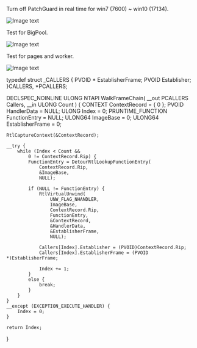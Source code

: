 Turn off PatchGuard in real time for win7 (7600) ~ win10 (17134).
 
![Image text](https://github.com/9176324/DisPg/blob/master/attach%20PatchGuard.png)
 
Test for BigPool.
 
![Image text](https://github.com/9176324/DisPg/blob/master/BigPool.png)
 
Test for pages and worker.
 
![Image text](https://github.com/9176324/DisPg/blob/master/PagesAndWorker.png)
  
  
 
typedef struct _CALLERS {
    PVOID * EstablisherFrame;
    PVOID Establisher;
}CALLERS, *PCALLERS;

DECLSPEC_NOINLINE
ULONG
NTAPI
WalkFrameChain(
    __out PCALLERS Callers,
    __in ULONG Count
)
{
    CONTEXT ContextRecord = { 0 };
    PVOID HandlerData = NULL;
    ULONG Index = 0;
    PRUNTIME_FUNCTION FunctionEntry = NULL;
    ULONG64 ImageBase = 0;
    ULONG64 EstablisherFrame = 0;

    RtlCaptureContext(&ContextRecord);

    __try {
        while (Index < Count &&
            0 != ContextRecord.Rip) {
            FunctionEntry = DetourRtlLookupFunctionEntry(
                ContextRecord.Rip,
                &ImageBase,
                NULL);

            if (NULL != FunctionEntry) {
                RtlVirtualUnwind(
                    UNW_FLAG_NHANDLER,
                    ImageBase,
                    ContextRecord.Rip,
                    FunctionEntry,
                    &ContextRecord,
                    &HandlerData,
                    &EstablisherFrame,
                    NULL);

                Callers[Index].Establisher = (PVOID)ContextRecord.Rip;
                Callers[Index].EstablisherFrame = (PVOID *)EstablisherFrame;

                Index += 1;
            }
            else {
                break;
            }
        }
    }
    __except (EXCEPTION_EXECUTE_HANDLER) {
        Index = 0;
    }

    return Index;
}
